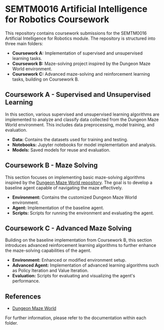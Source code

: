 # SEMTM0016 Artificial Intelligence for Robotics Coursework

This repository contains coursework submissions for the SEMTM0016 Artificial Intelligence for Robotics module. The repository is structured into three main folders:

* **Coursework A:** Implementation of supervised and unsupervised learning tasks.
* **Coursework B:** Maze-solving project inspired by the Dungeon Maze World environment.
* **Coursework C:** Advanced maze-solving and reinforcement learning tasks, building on Coursework B.

## Coursework A - Supervised and Unsupervised Learning

In this section, various supervised and unsupervised learning algorithms are implemented to analyze and classify data collected from the Dungeon Maze World environment. This includes data preprocessing, model training, and evaluation.

* **Data:** Contains the datasets used for training and testing.
* **Notebooks:** Jupyter notebooks for model implementation and analysis.
* **Models:** Saved models for reuse and evaluation.

## Coursework B - Maze Solving

This section focuses on implementing basic maze-solving algorithms inspired by the [Dungeon Maze World repository](https://github.com/uobcll/SEMTM0016_DungeonMazeWorld). The goal is to develop a baseline agent capable of navigating the maze effectively.

* **Environment:** Contains the customized Dungeon Maze World environment.
* **Agent:** Implementation of the baseline agent.
* **Scripts:** Scripts for running the environment and evaluating the agent.

## Coursework C - Advanced Maze Solving

Building on the baseline implementation from Coursework B, this section introduces advanced reinforcement learning algorithms to further enhance the maze-solving capabilities of the agent.

* **Environment:** Enhanced or modified environment setup.
* **Advanced Agent:** Implementation of advanced learning algorithms such as Policy Iteration and Value Iteration.
* **Evaluation:** Scripts for evaluating and visualizing the agent's performance.

<!-- ## Usage

1. Clone the repository:

   ```bash
   git clone <repository-url>
   cd SEMTM0016_Coursework
   ```

2. Install the required dependencies:

   ```bash
   pip install -r requirements.txt
   ```

3. Run the notebooks in `Coursework_A` to train and evaluate supervised and unsupervised learning models.

4. Navigate to `Coursework_B` or `Coursework_C` to run the maze-solving agents:

   ```bash
   cd Coursework_B
   python run_agent.py
   ``` -->

## References

* [Dungeon Maze World](https://github.com/uobcll/SEMTM0016_DungeonMazeWorld)

For further information, please refer to the documentation within each folder.
